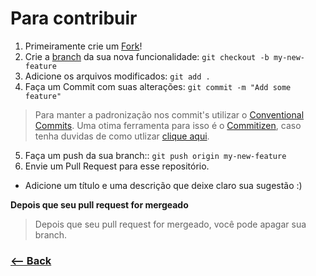 # Para contribuir

1. Primeiramente crie um [Fork](https://github.com/UNIVALI-LITE/Portugol-Studio/wiki/Fazendo-um-Fork-do-reposit%C3%B3rio)!
2. Crie a [branch](https://githowto.com/pt-BR/creating_a_branch) da sua nova funcionalidade: `git checkout -b my-new-feature`
3. Adicione os arquivos modificados:  `git add .`
4. Faça um Commit com suas alterações: `git commit -m "Add some feature"`
> Para manter a padronização nos commit's utilizar o [Conventional Commits](https://www.conventionalcommits.org/en/v1.0.0/). Uma otima ferramenta para isso é o [Commitizen](https://github.com/commitizen/cz-cli), caso tenha duvidas de como utlizar [clique aqui](https://github.com/commitizen/cz-cli).
5. Faça um push da sua branch:: `git push origin my-new-feature`
6. Envie um Pull Request para esse repositório.

- Adicione um título e uma descrição que deixe claro sua sugestão :)

**Depois que seu pull request for mergeado**

> Depois que seu pull request for mergeado, você pode apagar sua branch.

### [<-- Back](https://github.com/PedroHenry-Santos/form)
